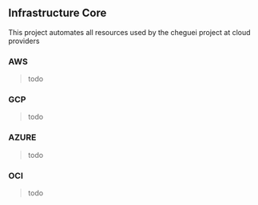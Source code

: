 ## Infrastructure Core

This project automates all resources used by the cheguei project at cloud providers

### AWS

>todo
### GCP

>todo
### AZURE 

>todo
### OCI

>todo